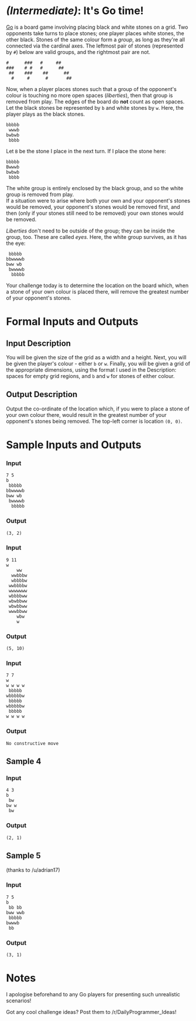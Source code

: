 # [](#IntermediateIcon) _(Intermediate)_: It's Go time!

[Go](https://en.wikipedia.org/wiki/Go_\(game\)) is a board game involving placing black and white stones on a grid. Two opponents take turns to place stones; one player places white stones, the other black. Stones of the same colour form a *group*, as long as they're all connected via the cardinal axes. The leftmost pair of stones (represented by `#`) below are valid groups, and the rightmost pair are not.

    #      ###   #     ##  
    ###    # #   #      ##  
     ##    ###    ##      ## 
      #     #      #       ##

Now, when a player places stones such that a group of the opponent's colour is touching no more open spaces (*liberties*), then that group is removed from play. The edges of the board do **not** count as open spaces. Let the black stones be represented by `b` and white stones by `w`. Here, the player plays as the black stones.

    bbbbb
     wwwb
    bwbwb
     bbbb

Let `B` be the stone I place in the next turn. If I place the stone here:

    bbbbb
    Bwwwb
    bwbwb
     bbbb

The white group is entirely enclosed by the black group, and so the white group is removed from play.  
If a situation were to arise where both your own and your opponent's stones would be removed, your opponent's stones would be removed first, and then (only if your stones still need to be removed) your own stones would be removed.

*Liberties* don't need to be outside of the group; they can be inside the group, too. These are called *eyes*. Here, the white group survives, as it has the eye:

     bbbbb
    bbwwwwb
    bww wb
     bwwwwb
      bbbbb

Your challenge today is to determine the location on the board which, when a stone of your own colour is placed there, will remove the greatest number of your opponent's stones.

# Formal Inputs and Outputs

## Input Description

You will be given the size of the grid as a width and a height. Next, you will be given the player's colour - either `b` or `w`. Finally, you will be given a grid of the appropriate dimensions, using the format I used in the Description: spaces for empty grid regions, and `b` and `w` for stones of either colour.

## Output Description

Output the co-ordinate of the location which, if you were to place a stone of your own colour there, would result in the greatest number of your opponent's stones being removed. The top-left corner is location `(0, 0)`.

# Sample Inputs and Outputs

### Input

    7 5
    b      
     bbbbb 
    bbwwwwb
    bww wb 
     bwwwwb
      bbbbb

### Output

    (3, 2)

### Input

    9 11
    w
        ww   
      wwbbbw 
      wbbbbw 
     wwbbbbw 
     wwwwwww 
     wbbbbww 
     wbwbbww 
     wbwbbww 
     wwwbbww 
        wbw  
        w    

### Output

    (5, 10)

### Input

    7 7
    w
    w w w w
     bbbbb 
    wbbbbbw
     bbbbb 
    wbbbbbw
     bbbbb 
    w w w w

### Output

    No constructive move

## Sample 4

### Input

    4 3
    b
     bw 
    bw w
     bw 

### Output

    (2, 1)

## Sample 5

(thanks to /u/adrian17)

### Input

    7 5
    b
     bb bb 
    bww wwb
     bbbbb 
    bwwwb  
     bb    

### Output

    (3, 1)

# Notes

I apologise beforehand to any Go players for presenting such unrealistic scenarios!

Got any cool challenge ideas? Post them to /r/DailyProgrammer_Ideas!